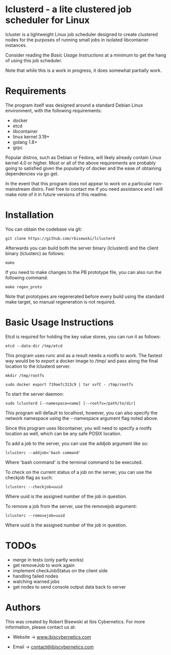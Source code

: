 # lclusterd - a lite clustered job scheduler for Linux

lcluster is a lightweight Linux job scheduler designed to create clustered
nodes for the purposes of running small jobs in isolated libcontainer
instances.

Consider reading the *Basic Usage Instructions* at a minimum to get the hang
of using this job scheduler.

Note that while this is a work in progress, it does somewhat partially work.

# Requirements

The program itself was designed around a standard Debian Linux environment,
with the following requirements:

* docker
* etcd 
* libcontainer 
* linux kernel 3.19+
* golang 1.8+
* grpc

Popular distros, such as Debian or Fedora, will likely already contain
Linux kernel 4.0 or higher. Most or all of the above requirements are
probably going to satisfied given the popularity of docker and the ease of
obtaining dependencies via go get.

In the event that this program does not appear to work on a particular
non-mainstream distro. Feel free to contact me if you need assistance
and I will make note of it in future versions of this readme.


# Installation

You can obtain the codebase via git:

    git clone https://github.com/rbisewski/lclusterd

Afterwards you can build both the server binary (lclusterd) and the client
binary (lclusterc) as follows:

    make

If you need to make changes to the PB prototype file, you can also run the
following command:

    make regen_proto

Note that prototypes are regenerated before every build using the standard
make target, so manual regeneration is not required.


# Basic Usage Instructions

Etcd is required for holding the key value stores, you can run it as
follows:

    etcd --data-dir /tmp/etcd


This program uses runc and as a result needs a rootfs to work. The fastest
way would be to export a docker image to /tmp/ and pass along the final
location to the lclusterd server. 

    mkdir /tmp/rootfs

    sudo docker export 719ae7c313c9 | tar xvfC - /tmp/rootfs


To start the server daemon:

    sudo lclusterd [--namespace=name] [--rootfs=/path/to/dir]

This program will default to localhost, however, you can also specify the
network namespace using the --namespace argument flag noted above.

Since this program uses libcontainer, you will need to specify a rootfs
location as well, which can be any safe POSIX location.


To add a job to the server, you can use the addjob argument like so:

    lclusterc --addjob='bash command'

Where 'bash command' is the terminal command to be executed.


To check on the current status of a job on the server, you can use the
checkjob flag as such:

    lclusterc --checkjob=uuid

Where uuid is the assigned number of the job in question.


To remove a job from the server, use the removejob argument:

    lclusterc --removejob=uuid

Where uuid is the assigned number of the job in question.


# TODOs

* merge in tests (only partly works)
* get removeJob to work again
* implement checkJobStatus on the client side
* handling failed nodes
* watching warned jobs
* get nodes to send console output data back to server


# Authors

This was created by Robert Bisewski at Ibis Cybernetics. For more
information, please contact us at:

* Website -> www.ibiscybernetics.com

* Email -> contact@ibiscybernetics.com
